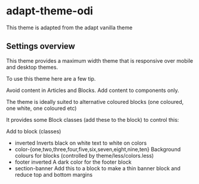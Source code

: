 # adapt-theme-odi

This theme is adapted from the adapt vanilla theme

## Settings overview

This theme provides a maximum width theme that is responsive over mobile and desktop themes.

To use this theme here are a few tip.

Avoid content in Articles and Blocks. Add content to components only.

The theme is ideally suited to alternative coloured blocks (one coloured, one white, one coloured etc)

It provides some Block classes (add these to the block) to control this:

Add to block (classes)

* inverted
	Inverts black on white text to white on colors
* color-{one,two,three,four,five,six,seven,eight,nine,ten}
	Background colours for blocks (controlled by theme/less/colors.less)
* footer inverted
	A dark color for the footer block
* section-banner
	Add this to a block to make a thin banner block and reduce top and bottom margins


